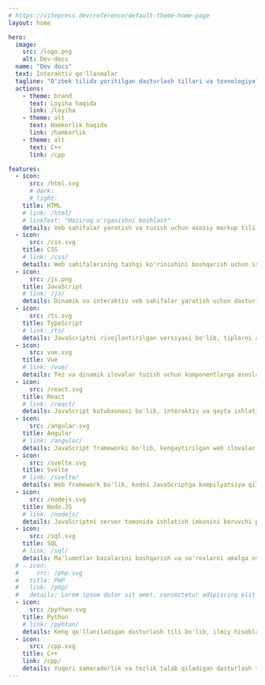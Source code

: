```yaml
---
# https://vitepress.dev/reference/default-theme-home-page
layout: home

hero:
  image:
    src: /logo.png
    alt: Dev-docs
  name: "Dev docs"
  text: Interaktiv qo'llanmalar
  tagline: "O'zbek tilida yoritilgan dasturlash tillari va texnologiyalari platformasi."
  actions:
    - theme: brand
      text: Loyiha haqida
      link: /loyiha
    - theme: alt
      text: Hamkorlik haqida
      link: /hamkorlik
    - theme: alt
      text: C++
      link: /cpp

features:
  - icon:
      src: /html.svg
      # dark:
      # light:
    title: HTML
    # link: /html/
    # linkText: "Hoziroq o'rganishni boshlash"
    details: Veb sahifalar yaratish va tuzish uchun asosiy markup tili bo'lib, matn, tasvirlar va boshqa elementlarni belgilaydi.
  - icon:
      src: /css.svg
    title: CSS
    # link: /css/
    details: Web sahifalarining tashqi ko'rinishini boshqarish uchun ishlatiladigan stil tili. Ranglar, shriftlar va joylashuvlarni sozlaydi.
  - icon:
      src: /js.png
    title: JavaScript
    # link: /js/
    details: Dinamik va interaktiv veb sahifalar yaratish uchun dasturlash tili. Sahifadagi o'zgarishlarni boshqaradi va interaktivlik qo'shadi.
  - icon:
      src: /ts.svg
    title: TypeScript
    # link: /ts/
    details: JavaScriptni rivojlantirilgan versiyasi bo'lib, tiplarni aniqlash orqali xatolarni kamaytiradi va ishonchli kod yozishni ta'minlaydi.
  - icon:
      src: vue.svg
    title: Vue
    # link: /vue/
    details: Tez va dinamik ilovalar tuzish uchun komponentlarga asoslangan foydalanuvchi interfeysiga ega JavaScript freymvorki.
  - icon:
      src: /react.svg
    title: React
    # link: /react/
    details: JavaScript kutubxonasi bo'lib, interaktiv va qayta ishlatiladigan UI komponentlarini yaratishga imkon beradi.
  - icon:
      src: /angular.svg
    title: Angular
    # link: /angular/
    details: JavaScript frameworki bo'lib, kengaytirilgan web ilovalar yaratishda foydalaniladi va ma'lumotlar bilan ishlashni osonlashtiradi.
  - icon:
      src: /svelte.svg
    title: Svelte
    # link: /svelte/
    details: Web framework bo'lib, kodni JavaScriptga kompilyatsiya qiladi va yuqori samaradorlik bilan tezkor ilovalar yaratishni ta'minlaydi.
  - icon:
      src: /nodejs.svg
    title: Node.JS
    # link: /nodejs/
    details: JavaScriptni server tomonida ishlatish imkonini beruvchi platforma. Web ilovalar va tarmoq dasturlari uchun qulaydir.
  - icon:
      src: /sql.svg
    title: SQL
    # link: /sql/
    details: Ma'lumotlar bazalarini boshqarish va so'rovlarni amalga oshirish uchun ishlatiladigan standart til. Ma'lumotlarni saqlash va olish uchun qulay.
  # - icon:
  #     src: /php.svg
  #   title: PHP
  #   link: /php/
  #   details: Lorem ipsum dolor sit amet, consectetur adipiscing elit
  - icon:
      src: /python.svg
    title: Python
    # link: /pyhton/
    details: Keng qo'llaniladigan dasturlash tili bo'lib, ilmiy hisoblashdan veb dasturlashgacha turli sohalarda foydalaniladi.
  - icon:
      src: /cpp.svg
    title: C++
    link: /cpp/
    details: Yuqori samaradorlik va tezlik talab qiladigan dasturlash tili. Tizim dasturlash va murakkab ilovalar uchun ideal.
---
```


<style>
:root {
  --vp-home-hero-name-color: transparent;
  --vp-home-hero-name-background: -webkit-linear-gradient(120deg, #e9755e 30%, #a446e0);

  --vp-home-hero-image-background-image: linear-gradient(-45deg, #e9755e50 50%, #a446e050 50%);
  --vp-home-hero-image-filter: blur(44px);
}

@media (min-width: 640px) {
  :root {
    --vp-home-hero-image-filter: blur(56px);
  }
}

@media (min-width: 960px) {
  :root {
    --vp-home-hero-image-filter: blur(68px);
  }
}
</style>
